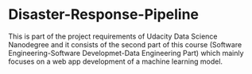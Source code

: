 # Disaster-Response-Pipeline
This is part of the project requirements of Udacity Data Science Nanodegree and it consists of the second part of this course (Software Engineering-Software Developmet-Data Engineering Part) which mainly focuses on a web app development of a machine learning model.

